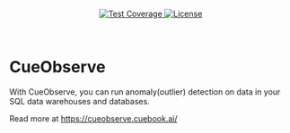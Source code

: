 <p align="center">
  <a href="https://github.com/cuebook/cueobserve/actions/workflows/pr_checks.yml">
    <img src="https://github.com/cuebook/cuelake/actions/workflows/pr_checks.yml/badge.svg" alt="Test Coverage">
  </a>
  <a href="https://github.com/cuebook/cueobserve/blob/main/LICENSE.md">
    <img src="https://img.shields.io/github/license/cuebook/cuelake" alt="License">
  </a>
</p>
<br>

# CueObserve
With CueObserve, you can run anomaly(outlier) detection on data in your SQL data warehouses and databases.

Read more at https://cueobserve.cuebook.ai/ 
